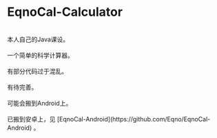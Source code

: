 # EqnoCal-Calculator
<br>
本人自己的Java课设。
<br>
<br>
一个简单的科学计算器。
<br>
<br>
有部分代码过于混乱。
<br>
<br>
有待完善。
<br>
<br>
可能会搬到Android上。
<br>
<br>
已搬到安卓上，见 [EqnoCal-Android](https://github.com/Eqno/EqnoCal-Android) 。
